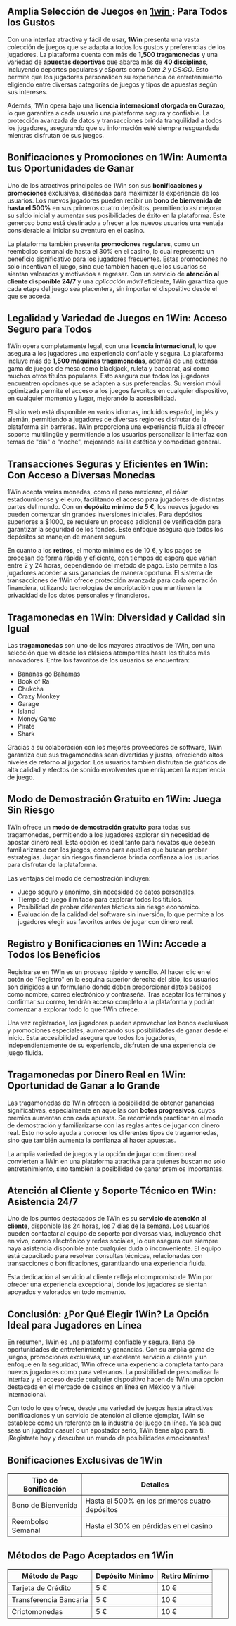 <h2>Amplia Selección de Juegos en <a href="https://1win1.mxt/">1win </a>: Para Todos los Gustos</h2>
<p>Con una interfaz atractiva y fácil de usar, <strong>1Win</strong> presenta una vasta colección de juegos que se adapta a todos los gustos y preferencias de los jugadores. La plataforma cuenta con más de <strong>1,500 tragamonedas</strong> y una variedad de <strong>apuestas deportivas</strong> que abarca más de <strong>40 disciplinas</strong>, incluyendo deportes populares y eSports como <em>Dota 2</em> y <em>CS:GO</em>. Esto permite que los jugadores personalicen su experiencia de entretenimiento eligiendo entre diversas categorías de juegos y tipos de apuestas según sus intereses.</p>
<p>Además, 1Win opera bajo una <strong>licencia internacional otorgada en Curazao</strong>, lo que garantiza a cada usuario una plataforma segura y confiable. La protección avanzada de datos y transacciones brinda tranquilidad a todos los jugadores, asegurando que su información esté siempre resguardada mientras disfrutan de sus juegos.</p>

<h2>Bonificaciones y Promociones en 1Win: Aumenta tus Oportunidades de Ganar</h2>
<p>Uno de los atractivos principales de 1Win son sus <strong>bonificaciones y promociones</strong> exclusivas, diseñadas para maximizar la experiencia de los usuarios. Los nuevos jugadores pueden recibir un <strong>bono de bienvenida de hasta el 500%</strong> en sus primeros cuatro depósitos, permitiendo así mejorar su saldo inicial y aumentar sus posibilidades de éxito en la plataforma. Este generoso bono está destinado a ofrecer a los nuevos usuarios una ventaja considerable al iniciar su aventura en el casino.</p>
<p>La plataforma también presenta <strong>promociones regulares</strong>, como un reembolso semanal de hasta el 30% en el casino, lo cual representa un beneficio significativo para los jugadores frecuentes. Estas promociones no solo incentivan el juego, sino que también hacen que los usuarios se sientan valorados y motivados a regresar. Con un servicio de <strong>atención al cliente disponible 24/7</strong> y una <em>aplicación móvil</em> eficiente, 1Win garantiza que cada etapa del juego sea placentera, sin importar el dispositivo desde el que se acceda.</p>

<h2>Legalidad y Variedad de Juegos en 1Win: Acceso Seguro para Todos</h2>
<p>1Win opera completamente legal, con una <strong>licencia internacional</strong>, lo que asegura a los jugadores una experiencia confiable y segura. La plataforma incluye más de <strong>1,500 máquinas tragamonedas</strong>, además de una extensa gama de juegos de mesa como blackjack, ruleta y baccarat, así como muchos otros títulos populares. Esto asegura que todos los jugadores encuentren opciones que se adapten a sus preferencias. Su versión móvil optimizada permite el acceso a los juegos favoritos en cualquier dispositivo, en cualquier momento y lugar, mejorando la accesibilidad.</p>
<p>El sitio web está disponible en varios idiomas, incluidos español, inglés y alemán, permitiendo a jugadores de diversas regiones disfrutar de la plataforma sin barreras. 1Win proporciona una experiencia fluida al ofrecer soporte multilingüe y permitiendo a los usuarios personalizar la interfaz con temas de "día" o "noche", mejorando así la estética y comodidad general.</p>

<h2>Transacciones Seguras y Eficientes en 1Win: Con Acceso a Diversas Monedas</h2>
<p>1Win acepta varias monedas, como el peso mexicano, el dólar estadounidense y el euro, facilitando el acceso para jugadores de distintas partes del mundo. Con un <strong>depósito mínimo de 5 €</strong>, los nuevos jugadores pueden comenzar sin grandes inversiones iniciales. Para depósitos superiores a $1000, se requiere un proceso adicional de verificación para garantizar la seguridad de los fondos. Este enfoque asegura que todos los depósitos se manejen de manera segura.</p>
<p>En cuanto a los <strong>retiros</strong>, el monto mínimo es de 10 €, y los pagos se procesan de forma rápida y eficiente, con tiempos de espera que varían entre 2 y 24 horas, dependiendo del método de pago. Esto permite a los jugadores acceder a sus ganancias de manera oportuna. El sistema de transacciones de 1Win ofrece protección avanzada para cada operación financiera, utilizando tecnologías de encriptación que mantienen la privacidad de los datos personales y financieros.</p>

<h2>Tragamonedas en 1Win: Diversidad y Calidad sin Igual</h2>
<p>Las <strong>tragamonedas</strong> son uno de los mayores atractivos de 1Win, con una selección que va desde los clásicos atemporales hasta los títulos más innovadores. Entre los favoritos de los usuarios se encuentran:</p>
<ul>
    <li>Bananas go Bahamas</li>
    <li>Book of Ra</li>
    <li>Chukcha</li>
    <li>Crazy Monkey</li>
    <li>Garage</li>
    <li>Island</li>
    <li>Money Game</li>
    <li>Pirate</li>
    <li>Shark</li>
</ul>
<p>Gracias a su colaboración con los mejores proveedores de software, 1Win garantiza que sus tragamonedas sean divertidas y justas, ofreciendo altos niveles de retorno al jugador. Los usuarios también disfrutan de gráficos de alta calidad y efectos de sonido envolventes que enriquecen la experiencia de juego.</p>

<h2>Modo de Demostración Gratuito en 1Win: Juega Sin Riesgo</h2>
<p>1Win ofrece un <strong>modo de demostración gratuito</strong> para todas sus tragamonedas, permitiendo a los jugadores explorar sin necesidad de apostar dinero real. Esta opción es ideal tanto para novatos que desean familiarizarse con los juegos, como para aquellos que buscan probar estrategias. Jugar sin riesgos financieros brinda confianza a los usuarios para disfrutar de la plataforma.</p>
<p>Las ventajas del modo de demostración incluyen:</p>
<ul>
    <li>Juego seguro y anónimo, sin necesidad de datos personales.</li>
    <li>Tiempo de juego ilimitado para explorar todos los títulos.</li>
    <li>Posibilidad de probar diferentes tácticas sin riesgo económico.</li>
    <li>Evaluación de la calidad del software sin inversión, lo que permite a los jugadores elegir sus favoritos antes de jugar con dinero real.</li>
</ul>

<h2>Registro y Bonificaciones en 1Win: Accede a Todos los Beneficios</h2>
<p>Registrarse en 1Win es un proceso rápido y sencillo. Al hacer clic en el botón de "Registro" en la esquina superior derecha del sitio, los usuarios son dirigidos a un formulario donde deben proporcionar datos básicos como nombre, correo electrónico y contraseña. Tras aceptar los términos y confirmar su correo, tendrán acceso completo a la plataforma y podrán comenzar a explorar todo lo que 1Win ofrece.</p>
<p>Una vez registrados, los jugadores pueden aprovechar los bonos exclusivos y promociones especiales, aumentando sus posibilidades de ganar desde el inicio. Esta accesibilidad asegura que todos los jugadores, independientemente de su experiencia, disfruten de una experiencia de juego fluida.</p>

<h2>Tragamonedas por Dinero Real en 1Win: Oportunidad de Ganar a lo Grande</h2>
<p>Las tragamonedas de 1Win ofrecen la posibilidad de obtener ganancias significativas, especialmente en aquellas con <strong>botes progresivos</strong>, cuyos premios aumentan con cada apuesta. Se recomienda practicar en el modo de demostración y familiarizarse con las reglas antes de jugar con dinero real. Esto no solo ayuda a conocer los diferentes tipos de tragamonedas, sino que también aumenta la confianza al hacer apuestas.</p>
<p>La amplia variedad de juegos y la opción de jugar con dinero real convierten a 1Win en una plataforma atractiva para quienes buscan no solo entretenimiento, sino también la posibilidad de ganar premios importantes.</p>

<h2>Atención al Cliente y Soporte Técnico en 1Win: Asistencia 24/7</h2>
<p>Uno de los puntos destacados de 1Win es su <strong>servicio de atención al cliente</strong>, disponible las 24 horas, los 7 días de la semana. Los usuarios pueden contactar al equipo de soporte por diversas vías, incluyendo chat en vivo, correo electrónico y redes sociales, lo que asegura que siempre haya asistencia disponible ante cualquier duda o inconveniente. El equipo está capacitado para resolver consultas técnicas, relacionadas con transacciones o bonificaciones, garantizando una experiencia fluida.</p>
<p>Esta dedicación al servicio al cliente refleja el compromiso de 1Win por ofrecer una experiencia excepcional, donde los jugadores se sientan apoyados y valorados en todo momento.</p>

<h2>Conclusión: ¿Por Qué Elegir 1Win? La Opción Ideal para Jugadores en Línea</h2>
<p>En resumen, 1Win es una plataforma confiable y segura, llena de oportunidades de entretenimiento y ganancias. Con su amplia gama de juegos, promociones exclusivas, un excelente servicio al cliente y un enfoque en la seguridad, 1Win ofrece una experiencia completa tanto para nuevos jugadores como para veteranos. La posibilidad de personalizar la interfaz y el acceso desde cualquier dispositivo hacen de 1Win una opción destacada en el mercado de casinos en línea en México y a nivel internacional.</p>
<p>Con todo lo que ofrece, desde una variedad de juegos hasta atractivas bonificaciones y un servicio de atención al cliente ejemplar, 1Win se establece como un referente en la industria del juego en línea. Ya sea que seas un jugador casual o un apostador serio, 1Win tiene algo para ti. ¡Regístrate hoy y descubre un mundo de posibilidades emocionantes!</p>

<h2>Bonificaciones Exclusivas de 1Win</h2>
<table border="1">
    <tr>
        <th>Tipo de Bonificación</th>
        <th>Detalles</th>
    </tr>
    <tr>
        <td>Bono de Bienvenida</td>
        <td>Hasta el 500% en los primeros cuatro depósitos</td>
    </tr>
    <tr>
        <td>Reembolso Semanal</td>
        <td>Hasta el 30% en pérdidas en el casino</td>
    </tr>
</table>

<h2>Métodos de Pago Aceptados en 1Win</h2>
<table border="1">
    <tr>
        <th>Método de Pago</th>
        <th>Depósito Mínimo</th>
        <th>Retiro Mínimo</th>
    </tr>
    <tr>
        <td>Tarjeta de Crédito</td>
        <td>5 €</td>
        <td>10 €</td>
    </tr>
    <tr>
        <td>Transferencia Bancaria</td>
        <td>5 €</td>
        <td>10 €</td>
    </tr>
    <tr>
        <td>Criptomonedas</td>
        <td>5 €</td>
        <td>10 €</td>
    </tr>
</table>
